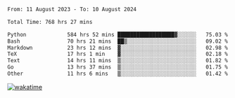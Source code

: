 <!--START_SECTION:waka-->

```txt
From: 11 August 2023 - To: 10 August 2024

Total Time: 768 hrs 27 mins

Python             584 hrs 52 mins ██████████████████▓░░░░░░   75.03 %
Bash               70 hrs 21 mins  ██▒░░░░░░░░░░░░░░░░░░░░░░   09.02 %
Markdown           23 hrs 12 mins  ▓░░░░░░░░░░░░░░░░░░░░░░░░   02.98 %
TeX                17 hrs 1 min    ▓░░░░░░░░░░░░░░░░░░░░░░░░   02.18 %
Text               14 hrs 11 mins  ▒░░░░░░░░░░░░░░░░░░░░░░░░   01.82 %
Go                 13 hrs 37 mins  ▒░░░░░░░░░░░░░░░░░░░░░░░░   01.75 %
Other              11 hrs 6 mins   ▒░░░░░░░░░░░░░░░░░░░░░░░░   01.42 %
```

<!--END_SECTION:waka-->
[![wakatime](https://wakatime.com/badge/user/5f89a63a-5294-4958-ad30-2b3455e63f2a.svg)](https://wakatime.com/@5f89a63a-5294-4958-ad30-2b3455e63f2a)
